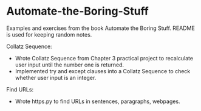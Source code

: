# Automate-the-Boring-Stuff
Examples and exercises from the book Automate the Boring Stuff. README is used for keeping random notes.

Collatz Sequence:
- Wrote Collatz Sequence from Chapter 3 practical project to recalculate user input until the number one is returned.
- Implemented try and except clauses into a Collatz Sequence to check whether user input is an integer.

Find URLs:
- Wrote https.py to find URLs in sentences, paragraphs, webpages.
